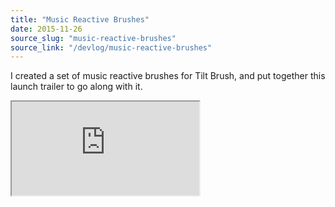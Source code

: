 ```yaml
---
title: "Music Reactive Brushes"
date: 2015-11-26
source_slug: "music-reactive-brushes"
source_link: "/devlog/music-reactive-brushes"
---
```


I created a set of music reactive brushes for Tilt Brush, and put together this launch trailer to go along with it.

<div class="experience-video">
  <iframe
    src="https://www.youtube.com/embed/uFzAB4mr3KI?wmode=opaque&enablejsapi=1"
    title="Embedded video"
    allow="autoplay; fullscreen; picture-in-picture"
    allowfullscreen
    loading="lazy"
  ></iframe>
</div>
